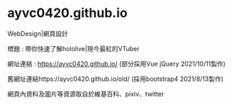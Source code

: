 # ayvc0420.github.io
WebDesign|網頁設計

標題 : 帶你快速了解hololive|現今最紅的VTuber

網址連結 : https://ayvc0420.github.io/ (部分採用Vue jQuery 2021/10/11製作)

舊網址連結https://ayvc0420.github.io/old/ (採用bootstrap4 2021/8/13製作)

網頁內資料及圖片等資源取自於維基百科、pixiv、twitter